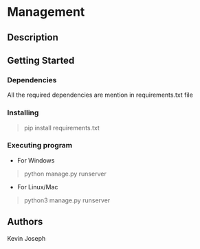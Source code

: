 # Management

## Description


## Getting Started

### Dependencies

All the required dependencies are mention in requirements.txt file

### Installing

> pip install requirements.txt

### Executing program
* For Windows
> python manage.py runserver

* For Linux/Mac
> python3 manage.py runserver


## Authors

Kevin Joseph
